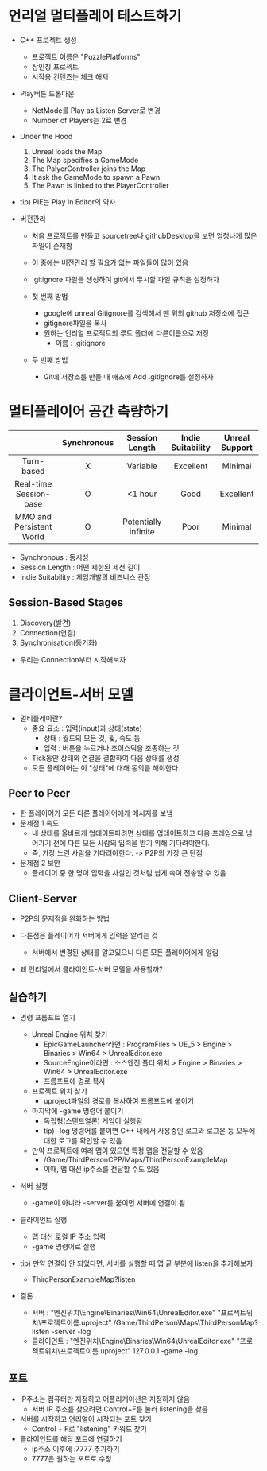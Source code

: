 # 언리얼 멀티플레이 테스트하기
- C++ 프로젝트 생성
    - 프로젝트 이름은 "PuzzlePlatforms"
    - 삼인칭 프로젝트
    - 시작용 컨텐츠는 체크 해제
- Play버튼 드롭다운
    - NetMode를 Play as Listen Server로 변경
    - Number of Players는 2로 변경

- Under the Hood
    1. Unreal loads the Map
    2. The Map specifies a GameMode
    3. The PalyerController joins the Map
    4. It ask the GameMode to spawn a Pawn
    5. The Pawn is linked to the PlayerController

- tip) PIE는 Play In Editor의 약자

- 버전관리
    - 처음 프로젝트를 만들고 sourcetree나 githubDesktop을 보면 엄청나게 많은 파일이 존재함
    - 이 중에는 버전관리 할 필요가 없는 파일들이 많이 있음
    - .gitignore 파일을 생성하여 git에서 무시할 파일 규칙을 설정하자
        
    - 첫 번째 방법
        - google에 unreal Gitignore를 검색해서 맨 위의 github 저장소에 접근
        - gitignore파일을 복사
        - 원하는 언리얼 프로젝트의 루트 폴더에 다른이름으로 저장
            - 이름 : .gitignore
    - 두 번째 방법
        - Git에 저장소를 만들 때 애초에 Add .gitIgnore를 설정하자

# 멀티플레이어 공간 측량하기
| | Synchronous | Session Length | Indie Suitability | Unreal Support
|:--:|:--:|:--:| :--:| :--: |
|Turn-based|X|Variable| Excellent | Minimal |
|Real-time Session-base |O| <1 hour |  Good | Excellent | 
|MMO and Persistent World |O| Potentially infinite | Poor| Minimal |
- Synchronous : 동시성
- Session Length : 어떤 제한된 세션 길이
- Indie Suitability : 게임개발의 비즈니스 관점

## Session-Based Stages
1. Discovery(발견)
2. Connection(연결)
3. Synchronisation(동기화)
- 우리는 Connection부터 시작해보자

# 클라이언트-서버 모델
- 멀티플레이란?
    - 중요 요소 : 입력(input)과 상태(state)
        - 상태 : 월드의 모든 것, 윛, 속도 등
        - 입력 : 버튼을 누르거나 조이스틱을 조종하는 것
    - Tick동안 상태와 연결을 결합하여 다음 상태를 생성
    - 모든 플레이어는 이 "상태"에 대해 동의를 해야한다.
## Peer to Peer
- 한 플레이어가 모든 다른 플레이어에게 메시지를 보냄
- 문제점 1 속도
    - 내 상태를 올바르게 업데이트파려면 상태를 업데이트하고 다음 프레임으로 넘어가기 전에 다른 모든 사람의 입력을 받기 위해 기다려야한다.
    - 즉, 가장 느린 사람을 기다려야한다. -> P2P의 가장 큰 단점
- 문제점 2 보안
    - 플레이어 중 한 명이 입력을 사실인 것처럼 쉽게 속여 전송할 수 있음

## Client-Server
- P2P의 문제점을 완화하는 방법
- 다른점은 플레이어가 서버에게 입력을 알리는 것
    - 서버에서 변경된 상태를 알고있으니 다른 모든 플레이어에게 알림

- 왜 언리얼에서 클라이언트-서버 모델을 사용할까?

## 실습하기
- 명령 프롬프트 열기
    - Unreal Engine 위치 찾기
        - EpicGameLauncher라면 : ProgramFiles > UE_5 > Engine > Binaries > Win64 > UnrealEditor.exe
        - SourceEngine이라면 : 소스엔진 폴더 위치 > Engine > Binaries > Win64 > UnrealEditor.exe
        - 프롬프트에 경로 복사
    - 프로젝트 위치 찾기
        - uproject파일의 경로를 복사하여 프롬프트에 붙이기
    - 마지막에 -game 명령어 붙이기
        - 독립형(스탠드얼론) 게임이 실행됨
        - tip) -log 명령어를 붙이면 C++ 내에서 사용중인 로그와 로그온 등 모두에 대한 로그를 확인할 수 있음
    - 만약 프로젝트에 여러 맵이 있으면 특정 맵을 전달할 수 있음
        - /Game/ThirdPersonCPP/Maps/ThirdPersonExampleMap
        - 이때, 맵 대신 ip주소를 전달할 수도 있음
- 서버 실행
    - -game이 아니라 -server를 붙이면 서버에 연결이 됨
- 클라이언트 실행
    - 맵 대신 로컬 IP 주소 입력
    - -game 명령어로 실행
- tip) 만약 연결이 안 되었다면, 서버를 실행할 때 맵 끝 부분에 listen을 추가해보자
    - ThirdPersonExampleMap?listen

- 결론
    - 서버 : "엔진위치\Engine\Binaries\Win64\UnrealEditor.exe" "프로젝트위치\프로젝트이름.uproject" /Game/ThirdPerson\Maps\ThirdPersonMap?listen -server -log
    - 클라이언트 : "엔진위치\Engine\Binaries\Win64\UnrealEditor.exe" "프로젝트위치\프로젝트이름.uproject" 127.0.0.1 -game -log

## 포트
- IP주소는 컴퓨터만 지정하고 어플리케이션은 지정하지 않음
    - 서버 IP 주소를 찾으려면 Control+F를 눌러 listening을 찾음
- 서버를 시작하고 언리얼이 시작되는 포트 찾기
    - Control + F로 "listening" 키워드 찾기
- 클라이언트를 해당 포트에 연결하기
    - ip주소 이후에 :7777 추가하기
    - 7777은 원하는 포트로 수정

